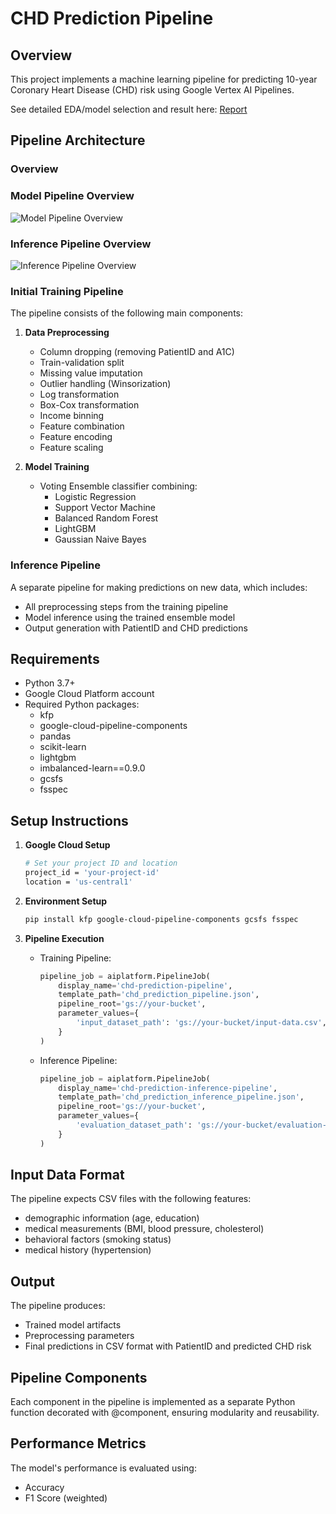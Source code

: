 # CHD Prediction Pipeline

## Overview
This project implements a machine learning pipeline for predicting 10-year Coronary Heart Disease (CHD) risk using Google Vertex AI Pipelines.

See detailed EDA/model selection and result here: [Report](doc/Report.pdf)

## Pipeline Architecture
### Overview

### Model Pipeline Overview
![Model Pipeline Overview](doc/model%20pipeline%20overview.png)

### Inference Pipeline Overview
![Inference Pipeline Overview](doc/inference%20pipeline%20overview.png)

### Initial Training Pipeline
The pipeline consists of the following main components:

1. **Data Preprocessing**
   - Column dropping (removing PatientID and A1C)
   - Train-validation split
   - Missing value imputation
   - Outlier handling (Winsorization)
   - Log transformation
   - Box-Cox transformation
   - Income binning
   - Feature combination
   - Feature encoding
   - Feature scaling

2. **Model Training**
   - Voting Ensemble classifier combining:
     - Logistic Regression
     - Support Vector Machine
     - Balanced Random Forest
     - LightGBM
     - Gaussian Naive Bayes

### Inference Pipeline
A separate pipeline for making predictions on new data, which includes:
- All preprocessing steps from the training pipeline
- Model inference using the trained ensemble model
- Output generation with PatientID and CHD predictions

## Requirements
- Python 3.7+
- Google Cloud Platform account
- Required Python packages:
  - kfp
  - google-cloud-pipeline-components
  - pandas
  - scikit-learn
  - lightgbm
  - imbalanced-learn==0.9.0
  - gcsfs
  - fsspec

## Setup Instructions

1. **Google Cloud Setup**
   ```bash
   # Set your project ID and location
   project_id = 'your-project-id'
   location = 'us-central1'
   ```

2. **Environment Setup**
   ```bash
   pip install kfp google-cloud-pipeline-components gcsfs fsspec
   ```

3. **Pipeline Execution**
   - Training Pipeline:
     ```python
     pipeline_job = aiplatform.PipelineJob(
         display_name='chd-prediction-pipeline',
         template_path='chd_prediction_pipeline.json',
         pipeline_root='gs://your-bucket',
         parameter_values={
             'input_dataset_path': 'gs://your-bucket/input-data.csv',
         }
     )
     ```
   
   - Inference Pipeline:
     ```python
     pipeline_job = aiplatform.PipelineJob(
         display_name='chd-prediction-inference-pipeline',
         template_path='chd_prediction_inference_pipeline.json',
         pipeline_root='gs://your-bucket',
         parameter_values={
             'evaluation_dataset_path': 'gs://your-bucket/evaluation-data.csv'
         }
     )
     ```

## Input Data Format
The pipeline expects CSV files with the following features:
- demographic information (age, education)
- medical measurements (BMI, blood pressure, cholesterol)
- behavioral factors (smoking status)
- medical history (hypertension)

## Output
The pipeline produces:
- Trained model artifacts
- Preprocessing parameters
- Final predictions in CSV format with PatientID and predicted CHD risk

## Pipeline Components
Each component in the pipeline is implemented as a separate Python function decorated with @component, ensuring modularity and reusability.

## Performance Metrics
The model's performance is evaluated using:
- Accuracy
- F1 Score (weighted)

